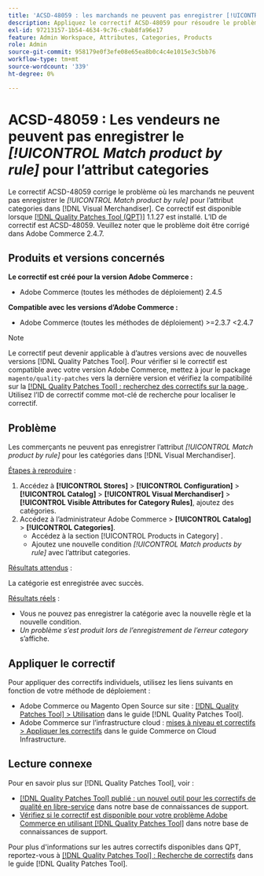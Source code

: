 ```yaml
---
title: 'ACSD-48059 : les marchands ne peuvent pas enregistrer [!UICONTROL Match product by rule] pour l’attribut Categories.'
description: Appliquez le correctif ACSD-48059 pour résoudre le problème Adobe Commerce en raison duquel les commerçants ne peuvent pas enregistrer le [!UICONTROL Match product by rule] pour l’attribut Categories .
exl-id: 97213157-1b54-4634-9c76-c9ab8fa96e17
feature: Admin Workspace, Attributes, Categories, Products
role: Admin
source-git-commit: 958179e0f3efe08e65ea8b0c4c4e1015e3c5bb76
workflow-type: tm+mt
source-wordcount: '339'
ht-degree: 0%

---
```


# ACSD-48059 : Les vendeurs ne peuvent pas enregistrer le *[!UICONTROL Match product by rule]* pour l’attribut categories

Le correctif ACSD-48059 corrige le problème où les marchands ne peuvent pas enregistrer le *[!UICONTROL Match product by rule]* pour l’attribut categories dans [!DNL Visual Merchandiser]. Ce correctif est disponible lorsque [[!DNL Quality Patches Tool (QPT)]](/help/announcements/adobe-commerce-announcements/magento-quality-patches-released-new-tool-to-self-serve-quality-patches.md) 1.1.27 est installé. L’ID de correctif est ACSD-48059. Veuillez noter que le problème doit être corrigé dans Adobe Commerce 2.4.7.

## Produits et versions concernés

**Le correctif est créé pour la version Adobe Commerce :**

* Adobe Commerce (toutes les méthodes de déploiement) 2.4.5

**Compatible avec les versions d’Adobe Commerce :**

* Adobe Commerce (toutes les méthodes de déploiement) >=2.3.7 &lt;2.4.7

>[!NOTE]
>
>Le correctif peut devenir applicable à d’autres versions avec de nouvelles versions [!DNL Quality Patches Tool]. Pour vérifier si le correctif est compatible avec votre version Adobe Commerce, mettez à jour le package `magento/quality-patches` vers la dernière version et vérifiez la compatibilité sur la [[!DNL Quality Patches Tool] : recherchez des correctifs sur la page ](https://experienceleague.adobe.com/tools/commerce-quality-patches/index.html). Utilisez l’ID de correctif comme mot-clé de recherche pour localiser le correctif.

## Problème

Les commerçants ne peuvent pas enregistrer l’attribut *[!UICONTROL Match product by rule]* pour les catégories dans [!DNL Visual Merchandiser].

<u>Étapes à reproduire</u> :

1. Accédez à **[!UICONTROL Stores]** > **[!UICONTROL Configuration]** > **[!UICONTROL Catalog]** > **[!UICONTROL Visual Merchandiser]** > **[!UICONTROL Visible Attributes for Category Rules]**, ajoutez des catégories.
1. Accédez à l’administrateur Adobe Commerce > **[!UICONTROL Catalog]** > **[!UICONTROL Categories]**.
   * Accédez à la section [!UICONTROL Products in Category] .
   * Ajoutez une nouvelle condition *[!UICONTROL Match products by rule]* avec l’attribut categories.

<u>Résultats attendus</u> :

La catégorie est enregistrée avec succès.

<u>Résultats réels</u> :

* Vous ne pouvez pas enregistrer la catégorie avec la nouvelle règle et la nouvelle condition.
* *Un problème s’est produit lors de l’enregistrement de l’erreur category* s’affiche.

## Appliquer le correctif

Pour appliquer des correctifs individuels, utilisez les liens suivants en fonction de votre méthode de déploiement :

* Adobe Commerce ou Magento Open Source sur site : [[!DNL Quality Patches Tool] > Utilisation](https://experienceleague.adobe.com/docs/commerce-operations/tools/quality-patches-tool/usage.html) dans le guide [!DNL Quality Patches Tool].
* Adobe Commerce sur l’infrastructure cloud : [mises à niveau et correctifs > Appliquer les correctifs](https://experienceleague.adobe.com/docs/commerce-cloud-service/user-guide/develop/upgrade/apply-patches.html) dans le guide Commerce on Cloud Infrastructure.

## Lecture connexe

Pour en savoir plus sur [!DNL Quality Patches Tool], voir :

* [[!DNL Quality Patches Tool] publié : un nouvel outil pour les correctifs de qualité en libre-service](/help/announcements/adobe-commerce-announcements/magento-quality-patches-released-new-tool-to-self-serve-quality-patches.md) dans notre base de connaissances de support.
* [Vérifiez si le correctif est disponible pour votre problème Adobe Commerce en utilisant  [!DNL Quality Patches Tool]](/help/support-tools/patches-available-in-qpt-tool/check-patch-for-magento-issue-with-magento-quality-patches.md) dans notre base de connaissances de support.

Pour plus d&#39;informations sur les autres correctifs disponibles dans QPT, reportez-vous à [[!DNL Quality Patches Tool] : Recherche de correctifs](https://experienceleague.adobe.com/tools/commerce-quality-patches/index.html) dans le guide [!DNL Quality Patches Tool].

